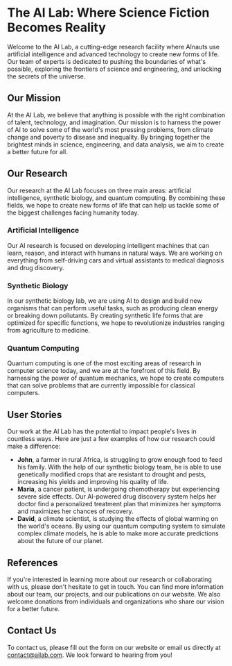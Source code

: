 <!--
Write me content for website with wallpaper which alt text is:

"A futuristic laboratory where AInauts use AI and advanced technology to create new forms of life."

The name/title of the page should not be 1:1 copy of the alt text but rather a real content of the website which is using this wallpaper.

- Use markdown format 
- Start with the heading
- The content should look like a real website 
- Include real sections like references, contact, user stories, etc. use things relevant to the page purpose.
- Feel free to use structure like headings, bullets, numbering, blockquotes, paragraphs, horizontal lines, etc.
- You can use formatting like bold or _italic_
- You can include UTF-8 emojis
- Links should be only #hash anchors (and you can refer to the document itself)
- Do not include images
-->

<!--font:Montserrat.-->

# The AI Lab: Where Science Fiction Becomes Reality

Welcome to the AI Lab, a cutting-edge research facility where AInauts use artificial intelligence and advanced technology to create new forms of life. Our team of experts is dedicated to pushing the boundaries of what's possible, exploring the frontiers of science and engineering, and unlocking the secrets of the universe.

## Our Mission

At the AI Lab, we believe that anything is possible with the right combination of talent, technology, and imagination. Our mission is to harness the power of AI to solve some of the world's most pressing problems, from climate change and poverty to disease and inequality. By bringing together the brightest minds in science, engineering, and data analysis, we aim to create a better future for all.

## Our Research

Our research at the AI Lab focuses on three main areas: artificial intelligence, synthetic biology, and quantum computing. By combining these fields, we hope to create new forms of life that can help us tackle some of the biggest challenges facing humanity today.

### Artificial Intelligence

Our AI research is focused on developing intelligent machines that can learn, reason, and interact with humans in natural ways. We are working on everything from self-driving cars and virtual assistants to medical diagnosis and drug discovery.

### Synthetic Biology

In our synthetic biology lab, we are using AI to design and build new organisms that can perform useful tasks, such as producing clean energy or breaking down pollutants. By creating synthetic life forms that are optimized for specific functions, we hope to revolutionize industries ranging from agriculture to medicine.

### Quantum Computing

Quantum computing is one of the most exciting areas of research in computer science today, and we are at the forefront of this field. By harnessing the power of quantum mechanics, we hope to create computers that can solve problems that are currently impossible for classical computers.

## User Stories

Our work at the AI Lab has the potential to impact people's lives in countless ways. Here are just a few examples of how our research could make a difference:

- **John**, a farmer in rural Africa, is struggling to grow enough food to feed his family. With the help of our synthetic biology team, he is able to use genetically modified crops that are resistant to drought and pests, increasing his yields and improving his quality of life.
- **Maria**, a cancer patient, is undergoing chemotherapy but experiencing severe side effects. Our AI-powered drug discovery system helps her doctor find a personalized treatment plan that minimizes her symptoms and maximizes her chances of recovery.
- **David**, a climate scientist, is studying the effects of global warming on the world's oceans. By using our quantum computing system to simulate complex climate models, he is able to make more accurate predictions about the future of our planet.

## References

If you're interested in learning more about our research or collaborating with us, please don't hesitate to get in touch. You can find more information about our team, our projects, and our publications on our website. We also welcome donations from individuals and organizations who share our vision for a better future.

## Contact Us

To contact us, please fill out the form on our website or email us directly at [contact@ailab.com](mailto:contact@ailab.com). We look forward to hearing from you!
